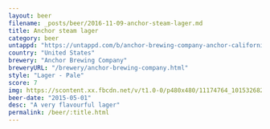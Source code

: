 ```yaml
---
layout: beer
filename: _posts/beer/2016-11-09-anchor-steam-lager.md
title: Anchor steam lager
category: beer
untappd: "https://untappd.com/b/anchor-brewing-company-anchor-california-lager/305204"
country: "United States"
brewery: "Anchor Brewing Company"
breweryURL: "/brewery/anchor-brewing-company.html"
style: "Lager - Pale"
score: 7
img: https://scontent.xx.fbcdn.net/v/t1.0-0/p480x480/11174764_10153268299828745_5386835742329909663_n.jpg?oh=7d2f731a411ea6b13c8f23610d9b9e63&oe=5B3C1F2E
beer-date: "2015-05-01"
desc: "A very flavourful lager"
permalink: /beer/:title.html
---
```

